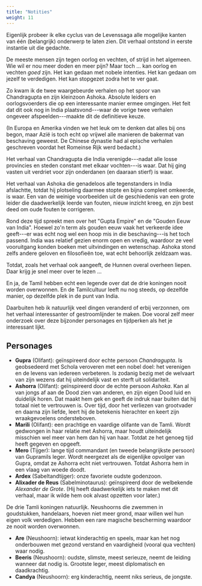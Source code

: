 ```yaml
---
title: "Notities"
weight: 11
---
```


Eigenlijk probeer ik elke cyclus van de Levenssaga alle mogelijke kanten van één (belangrijk) onderwerp te laten zien. Dit verhaal ontstond in eerste instantie uit die gedachte.

De meeste mensen zijn tegen oorlog en vechten, of strijd in het algemeen. Wie wil er nou meer doden en meer pijn? Maar toch ... kan oorlog en vechten _goed_ zijn. Het kan gedaan met nobele intenties. Het kan gedaan om jezelf te verdedigen. Het kan stopgezet zodra het te ver gaat.

Zo kwam ik de twee waargebeurde verhalen op het spoor van Chandragupta en zijn kleinzoon Ashoka. Absolute leiders en oorlogsvoerders die op een interessante manier ermee omgingen. Het feit dat dit ook nog in India plaatsvond---waar de vorige twee verhalen ongeveer afspeelden---maakte dit de definitieve keuze. 

(In Europa en Amerika vinden we het leuk om te denken dat alles bij ons begon, maar Azië is toch echt op vrijwel alle manieren de bakermat van beschaving geweest. De Chinese dynastie had al epische verhalen geschreven voordat het Romeinse Rijk werd bedacht.)

Het verhaal van Chandragupta die India verenigde---nadat alle losse provincies en steden constant met elkaar vochten---is waar. Dat hij ging vasten uit verdriet voor zijn onderdanen (en daaraan stierf) is waar.

Het verhaal van Ashoka die genadeloos alle tegenstanders in India afslachtte, totdat hij plotseling daarmee stopte en bijna compleet omkeerde, is waar. Een van de weinige voorbeelden uit de geschiedenis van een grote leider die daadwerkelijk leerde van fouten, nieuw inzicht kreeg, en zijn best deed om oude fouten te corrigeren.

Rond deze tijd spreekt men over het "Gupta Empire" en de "Gouden Eeuw van India". Hoewel zo'n term als gouden eeuw vaak het verkeerde idee geeft---er was echt nog wel een hoop mis in die beschaving---is het toch passend. India was relatief gezien enorm open en vredig, waardoor ze veel vooruitgang konden boeken met uitvindingen en wetenschap. Ashoka stond zelfs andere geloven en filosofieën toe, wat echt behoorlijk zeldzaam was.

Totdat, zoals het verhaal ook aangeeft, de Hunnen overal overheen liepen. Daar krijg je snel meer over te lezen ...

En ja, de Tamil hebben echt een legende over dat de drie koningen nooit worden overwonnen. En de Tamilcultuur leeft nu nog steeds, op dezelfde manier, op dezelfde plek in de punt van India.

Daarbuiten heb ik natuurlijk veel dingen veranderd of erbij verzonnen, om het verhaal interessanter of gestroomlijnder te maken. Doe vooral zelf meer onderzoek over deze bijzonder personages en tijdperken als het je interessant lijkt.

## Personages

* **Gupra** (Olifant): geïnspireerd door echte persoon _Chandragupta_. Is geobsedeerd met Schola veroveren met een nobel doel: het verenigen en de levens van iedereen verbeteren. Is zodanig bezig met de welvaart van zijn wezens dat hij uiteindelijk vast en sterft uit solidariteit.
* **Ashorra** (Olifant): geïnspireerd door de echte persoon _Ashoka_. Kan al van jongs af aan de Dood zien van anderen, en zijn eigen Dood luid en duidelijk horen. Dat maakt hem gek en geeft de indruk naar buiten dat hij totaal niet te vertrouwen is. Over tijd, door het verliezen van grootvader en daarna zijn liefde, leert hij de betekenis hierachter en keert zijn wraakgevoelens ondersteboven.
* **Marili** (Olifant): een prachtige en vaardige olifante van de Tamli. Wordt gedwongen in haar relatie met Ashorra, maar houdt uiteindelijk misschien wel meer van hem dan hij van haar. Totdat ze het genoeg tijd heeft gegeven en opgeeft.
* **Mero** (Tijger): lange tijd commandant (en tweede belangrijkste persoon) van Gupramils leger. Wordt neergezet als de eigenlijke opvolger van Gupra, omdat ze Ashorra echt niet vertrouwen. Totdat Ashorra hem in een vlaag van woede doodt. 
* **Ardex** (Sabeltandtijger): onze favoriete oudste godenzoon.
* **Alixader de Reus** (Sabelminotaurus): geïnspireerd door de welbekende _Alexander de Grote_. (Hij heeft daadwerkelijk iets te maken met dit verhaal, maar ik wilde hem ook alvast opzetten voor later.)

De drie Tamli koningen natuurlijk. Neushoorns die zwemmen in goudstukken, handelaars, hoeven niet meer grond, maar willen wel hun eigen volk verdedigen. Hebben een rare magische bescherming waardoor ze nooit worden overwonnen.

* **Are** (Neushoorn): ietwat kinderachtig en speels, maar kan het nog onderbouwen met gezond verstand en vaardigheid (vooral qua vechten) waar nodig.
* **Beeris** (Neushoorn): oudste, slimste, meest serieuze, neemt de leiding wanneer dat nodig is. Grootste leger, meest diplomatisch en daadkrachtig.
* **Candya** (Neushoorn): erg kinderachtig, neemt niks serieus, de jongste.

<!---
Dieren rond dit gebied
* Buffalo
* Olifant
* Pauw
* Tijger
* Neushoorn
* Geit
* Rund (Zebu?)
* Koe
* Leeuw
--->